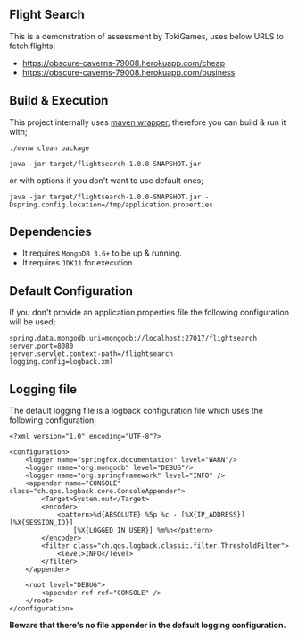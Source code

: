 ## Flight Search
This is a demonstration of assessment by TokiGames, uses below URLS to fetch flights;

- https://obscure-caverns-79008.herokuapp.com/cheap
- https://obscure-caverns-79008.herokuapp.com/business

## Build & Execution
This project internally uses [maven wrapper](https://github.com/takari/maven-wrapper), therefore you can build & run it with;

``./mvnw clean package``

``java -jar target/flightsearch-1.0.0-SNAPSHOT.jar``

or with options if you don't want to use default ones;

``java -jar target/flightsearch-1.0.0-SNAPSHOT.jar -Dspring.config.location=/tmp/application.properties``

## Dependencies

- It requires `MongoDB 3.6+` to be up & running.
- It requires `JDK11` for execution

## Default Configuration

If you don't provide an application.properties file the following configuration will be used;

```
spring.data.mongodb.uri=mongodb://localhost:27017/flightsearch
server.port=8080
server.servlet.context-path=/flightsearch
logging.config=logback.xml
```

## Logging file

The default logging file is a logback configuration file which uses the following configuration;

```
<?xml version="1.0" encoding="UTF-8"?>

<configuration>
	<logger name="springfox.documentation" level="WARN"/>
	<logger name="org.mongodb" level="DEBUG"/>
	<logger name="org.springframework" level="INFO" />
	<appender name="CONSOLE" class="ch.qos.logback.core.ConsoleAppender">
		<Target>System.out</Target>
		<encoder>
			<pattern>%d{ABSOLUTE} %5p %c - [%X{IP_ADDRESS}] [%X{SESSION_ID}]
				[%X{LOGGED_IN_USER}] %m%n</pattern>
		</encoder>
		<filter class="ch.qos.logback.classic.filter.ThresholdFilter">
			<level>INFO</level>
		</filter>
	</appender>
	
	<root level="DEBUG">
		<appender-ref ref="CONSOLE" />
	</root>
</configuration>
```

**Beware that there's no file appender in the default logging configuration.**



